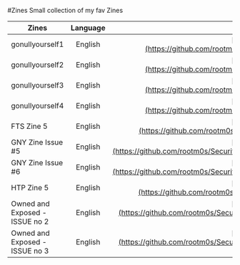 #Zines
Small collection of my fav Zines

| Zines         | Language      | URL           |     
| ------------- |:-------------:|:-------------:|
| gonullyourself1 | English | [https://github.com/rootm0s/SecurityCol...](https://github.com/rootm0s/SecurityCollection/blob/master/zines/english/gonullyourself1.txt)
| gonullyourself2 | English | [https://github.com/rootm0s/SecurityCol...](https://github.com/rootm0s/SecurityCollection/blob/master/zines/english/gonullyourself2.txt)
| gonullyourself3 | English | [https://github.com/rootm0s/SecurityCol...](https://github.com/rootm0s/SecurityCollection/blob/master/zines/english/gonullyourself3.txt)
| gonullyourself4 | English | [https://github.com/rootm0s/SecurityCol...](https://github.com/rootm0s/SecurityCollection/blob/master/zines/english/gonullyourself4.txt)
| FTS Zine 5 | English | [https://github.com/rootm0s/SecurityCol...](https://github.com/rootm0s/SecurityCollection/blob/master/zines/english/FTS%20Zine%205.txt)
| GNY Zine Issue #5 | English | [https://github.com/rootm0s/SecurityCol...](https://github.com/rootm0s/SecurityCollection/blob/master/zines/english/GNY%20Zine%20Issue%20%235.txt)
| GNY Zine Issue #6 | English | [https://github.com/rootm0s/SecurityCol...](https://github.com/rootm0s/SecurityCollection/blob/master/zines/english/GNY%20Zine%20Issue%20%236.txt)
| HTP Zine 5 | English | [https://github.com/rootm0s/SecurityCol...](https://github.com/rootm0s/SecurityCollection/blob/master/zines/english/HTP%20Zine%205.txt)
| Owned and Exposed - ISSUE no 2 | English | [https://github.com/rootm0s/SecurityCol...](https://github.com/rootm0s/SecurityCollection/blob/master/zines/english/Owned%20and%20Exposed%20-%20ISSUE%20no%202.txt)
| Owned and Exposed - ISSUE no 3 | English | [https://github.com/rootm0s/SecurityCol...](https://github.com/rootm0s/SecurityCollection/blob/master/zines/english/Owned%20and%20Exposed%20-%20ISSUE%20no%203.txt)



